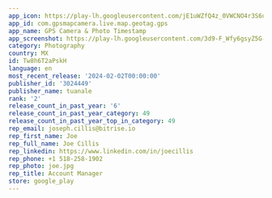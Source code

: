 ```yaml
---
app_icon: https://play-lh.googleusercontent.com/jE1uWZfQ4z_0VWCNO4r3S6ui-gvzJDt-jIILFYMylNGBnpqq6Ierh146aiATeiqCUg
app_id: com.gpsmapcamera.live.map.geotag.gps
app_name: GPS Camera & Photo Timestamp
app_screenshot: https://play-lh.googleusercontent.com/3d9-F_Wfy6gsyZ5G-Kuu3LB-AFGf6XX7GC0xsH6fXkoFEb8cTnuqSS6p10ft7xVnkQ
category: Photography
country: MX
id: Tw8h6T2aPskH
language: en
most_recent_release: '2024-02-02T00:00:00'
publisher_id: '3024449'
publisher_name: tuanale
rank: '2'
release_count_in_past_year: '6'
release_count_in_past_year_category: 49
release_count_in_past_year_top_in_category: 49
rep_email: joseph.cillis@bitrise.io
rep_first_name: Joe
rep_full_name: Joe Cillis
rep_linkedin: https://www.linkedin.com/in/joecillis
rep_phone: +1 518-258-1902
rep_photo: joe.jpg
rep_title: Account Manager
store: google_play
---
```

